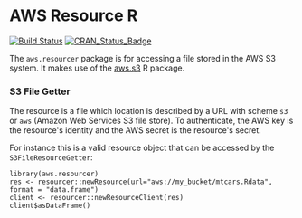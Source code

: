 # AWS Resource R

[![Build Status](https://travis-ci.com/obiba/aws.resourcer.svg?branch=master)](https://travis-ci.com/obiba/aws.resourcer)
[![CRAN_Status_Badge](http://www.r-pkg.org/badges/version/aws.resourcer)](https://cran.r-project.org/package=aws.resourcer)

The `aws.resourcer` package is for accessing a file stored in the AWS S3 system. It makes use of the [aws.s3](https://github.com/cloudyr/aws.s3) R package.

### S3 File Getter

The resource is a file which location is described by a URL with scheme `s3` or `aws` (Amazon Web Services S3 file store). To authenticate, the AWS key is the resource's identity and the AWS secret is the resource's secret.

For instance this is a valid resource object that can be accessed by the `S3FileResourceGetter`:

```
library(aws.resourcer)
res <- resourcer::newResource(url="aws://my_bucket/mtcars.Rdata", format = "data.frame")
client <- resourcer::newResourceClient(res)
client$asDataFrame()
```